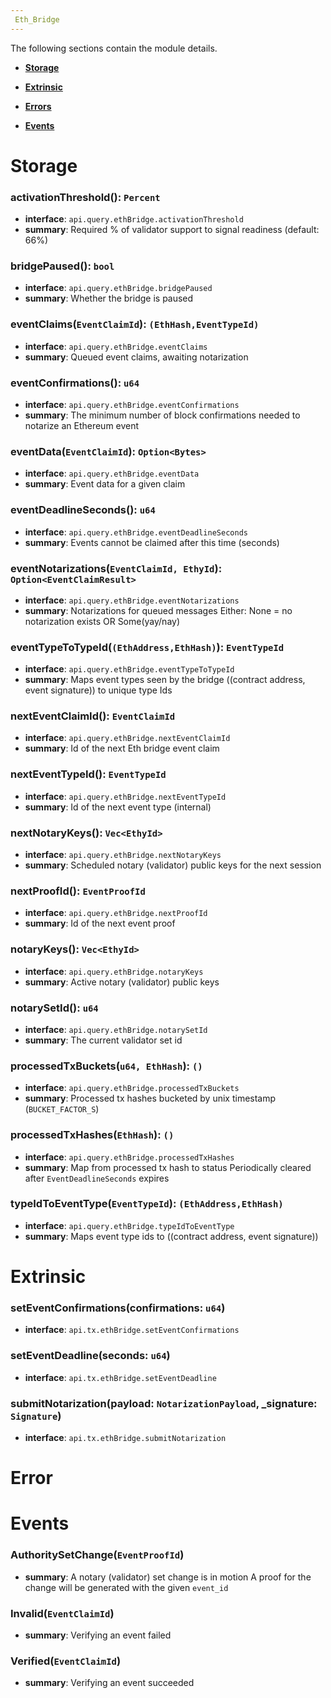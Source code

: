 ```yaml
---
 Eth_Bridge
---
```


The following sections contain the module details. 

- **[Storage](#Storage)**

- **[Extrinsic](#Extrinsic)**

- **[Errors](#Error)**

- **[Events](#Events)**

 
# Storage
 
### activationThreshold(): `Percent`
- **interface**: `api.query.ethBridge.activationThreshold`
- **summary**:   Required % of validator support to signal readiness (default: 66%) 
 
### bridgePaused(): `bool`
- **interface**: `api.query.ethBridge.bridgePaused`
- **summary**:   Whether the bridge is paused 
 
### eventClaims(`EventClaimId`): `(EthHash,EventTypeId)`
- **interface**: `api.query.ethBridge.eventClaims`
- **summary**:   Queued event claims, awaiting notarization 
 
### eventConfirmations(): `u64`
- **interface**: `api.query.ethBridge.eventConfirmations`
- **summary**:   The minimum number of block confirmations needed to notarize an Ethereum event 
 
### eventData(`EventClaimId`): `Option<Bytes>`
- **interface**: `api.query.ethBridge.eventData`
- **summary**:   Event data for a given claim 
 
### eventDeadlineSeconds(): `u64`
- **interface**: `api.query.ethBridge.eventDeadlineSeconds`
- **summary**:   Events cannot be claimed after this time (seconds) 
 
### eventNotarizations(`EventClaimId, EthyId`): `Option<EventClaimResult>`
- **interface**: `api.query.ethBridge.eventNotarizations`
- **summary**:   Notarizations for queued messages Either: None = no notarization exists OR Some(yay/nay) 
 
### eventTypeToTypeId(`(EthAddress,EthHash)`): `EventTypeId`
- **interface**: `api.query.ethBridge.eventTypeToTypeId`
- **summary**:   Maps event types seen by the bridge ((contract address, event signature)) to unique type Ids 
 
### nextEventClaimId(): `EventClaimId`
- **interface**: `api.query.ethBridge.nextEventClaimId`
- **summary**:   Id of the next Eth bridge event claim 
 
### nextEventTypeId(): `EventTypeId`
- **interface**: `api.query.ethBridge.nextEventTypeId`
- **summary**:   Id of the next event type (internal) 
 
### nextNotaryKeys(): `Vec<EthyId>`
- **interface**: `api.query.ethBridge.nextNotaryKeys`
- **summary**:   Scheduled notary (validator) public keys for the next session 
 
### nextProofId(): `EventProofId`
- **interface**: `api.query.ethBridge.nextProofId`
- **summary**:   Id of the next event proof 
 
### notaryKeys(): `Vec<EthyId>`
- **interface**: `api.query.ethBridge.notaryKeys`
- **summary**:   Active notary (validator) public keys 
 
### notarySetId(): `u64`
- **interface**: `api.query.ethBridge.notarySetId`
- **summary**:   The current validator set id 
 
### processedTxBuckets(`u64, EthHash`): `()`
- **interface**: `api.query.ethBridge.processedTxBuckets`
- **summary**:   Processed tx hashes bucketed by unix timestamp (`BUCKET_FACTOR_S`) 
 
### processedTxHashes(`EthHash`): `()`
- **interface**: `api.query.ethBridge.processedTxHashes`
- **summary**:   Map from processed tx hash to status Periodically cleared after `EventDeadlineSeconds` expires 
 
### typeIdToEventType(`EventTypeId`): `(EthAddress,EthHash)`
- **interface**: `api.query.ethBridge.typeIdToEventType`
- **summary**:   Maps event type ids to ((contract address, event signature)) 
 
# Extrinsic
 
### setEventConfirmations(confirmations: `u64`)
- **interface**: `api.tx.ethBridge.setEventConfirmations`
 
### setEventDeadline(seconds: `u64`)
- **interface**: `api.tx.ethBridge.setEventDeadline`
 
### submitNotarization(payload: `NotarizationPayload`, _signature: `Signature`)
- **interface**: `api.tx.ethBridge.submitNotarization`
 
# Error
 
# Events
 
### AuthoritySetChange(`EventProofId`)
- **summary**:   A notary (validator) set change is in motion A proof for the change will be generated with the given `event_id` 
 
### Invalid(`EventClaimId`)
- **summary**:   Verifying an event failed 
 
### Verified(`EventClaimId`)
- **summary**:   Verifying an event succeeded 
 
